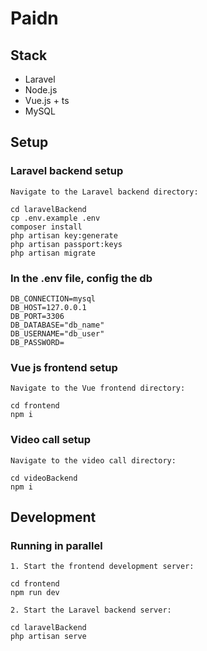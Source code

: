 # Paidn

## Stack

- Laravel
- Node.js
- Vue.js + ts
- MySQL

## Setup

### Laravel backend setup
```
Navigate to the Laravel backend directory:        

cd laravelBackend    
cp .env.example .env
composer install
php artisan key:generate   
php artisan passport:keys    
php artisan migrate
```

### In the .env file, config the db

```
DB_CONNECTION=mysql
DB_HOST=127.0.0.1
DB_PORT=3306
DB_DATABASE="db_name"
DB_USERNAME="db_user"
DB_PASSWORD=
```

### Vue js frontend setup

```
Navigate to the Vue frontend directory:        

cd frontend        
npm i
```

### Video call setup

```
Navigate to the video call directory:

cd videoBackend
npm i
```

## Development

### Running in parallel
```
1. Start the frontend development server:

cd frontend    
npm run dev

2. Start the Laravel backend server:

cd laravelBackend    
php artisan serve
```
